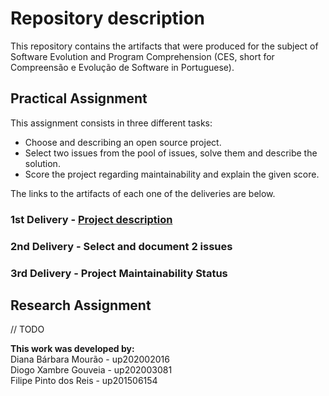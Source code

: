 # Repository description

This repository contains the artifacts that were produced for the subject of Software Evolution and Program Comprehension (CES, short for Compreensão e Evolução de Software in Portuguese).

## Practical Assignment

This assignment consists in three different tasks:
* Choose and describing an open source project.
* Select two issues from the pool of issues, solve them and describe the solution.
* Score the project regarding maintainability and explain the given score.

The links to the artifacts of each one of the deliveries are below.

### 1st Delivery - [Project description](https://github.com/FilipePintoReis/vscode/wiki/Project-description)

### 2nd Delivery - Select and document 2 issues

### 3rd Delivery - Project Maintainability Status


## Research Assignment
// TODO

**This work was developed by:**  
Diana Bárbara Mourão - up202002016  
Diogo Xambre Gouveia - up202003081  
Filipe Pinto dos Reis - up201506154  
